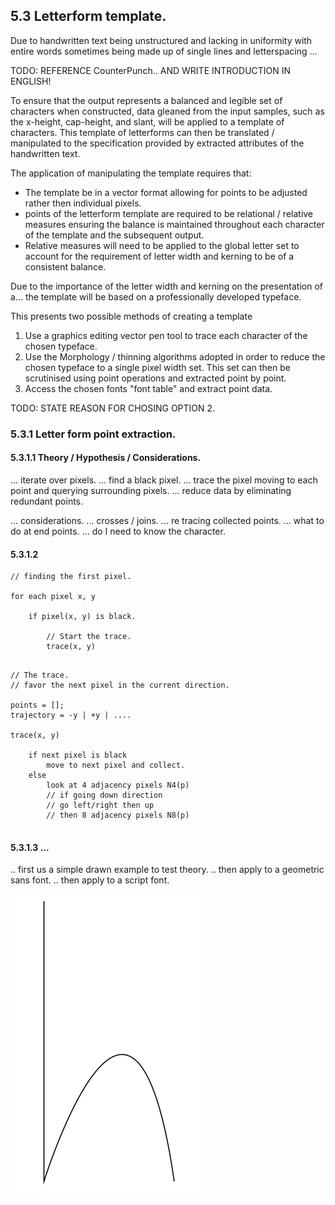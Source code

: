 
## 5.3 Letterform template.

Due to handwritten text being unstructured and lacking in uniformity with entire words sometimes being made up of single lines and letterspacing ... 

TODO: REFERENCE CounterPunch.. AND WRITE INTRODUCTION IN ENGLISH!

To ensure that the output represents a balanced and legible set of characters when constructed, data gleaned from the input samples, such as the x-height, cap-height, and slant, will be applied to a template of characters. This template of letterforms can then be translated / manipulated to the specification provided by extracted attributes of the handwritten text.

The application of manipulating the template requires that:
- The template be in a vector format allowing for points to be adjusted rather then individual pixels.
- points of the letterform template are required to be relational / relative measures ensuring the balance is maintained throughout each character of the template and the subsequent output.
- Relative measures will need to be applied to the global letter set to account for the requirement of letter width and kerning to be of a consistent balance.

Due to the importance of the letter width and kerning on the presentation of a... the template will be based on a professionally developed typeface.

This presents two possible methods of creating a template
1. Use a graphics editing vector pen tool to trace each character of the chosen typeface.
2. Use the Morphology / thinning algorithms adopted in order to reduce the chosen typeface to a single pixel width set. This set can then be scrutinised using point operations and extracted point by point.
3. Access the chosen fonts "font table" and extract point data.


TODO: STATE REASON FOR CHOSING OPTION 2.


### 5.3.1 Letter form point extraction.

#### 5.3.1.1 Theory / Hypothesis / Considerations.

... iterate over pixels.
... find a black pixel.
... trace the pixel moving to each point and querying surrounding pixels.
... reduce data by eliminating redundant points.

... considerations.
    ... crosses / joins.
    ... re tracing collected points.
    ... what to do at end points.
    ... do I need to know the character.


#### 5.3.1.2

```
// finding the first pixel.

for each pixel x, y
    
    if pixel(x, y) is black.

        // Start the trace.
        trace(x, y)


```

```
// The trace.
// favor the next pixel in the current direction.

points = [];
trajectory = -y | +y | ....

trace(x, y)

    if next pixel is black
        move to next pixel and collect.
    else
        look at 4 adjacency pixels N4(p)
        // if going down direction 
        // go left/right then up
        // then 8 adjacency pixels N8(p)


```

#### 5.3.1.3 ...

.. first us a simple drawn example to test theory.
.. then apply to a geometric sans font.
.. then apply to a script font.

![Figure: trace function testing on simple line letterform](../-img/5.3.h.png)


